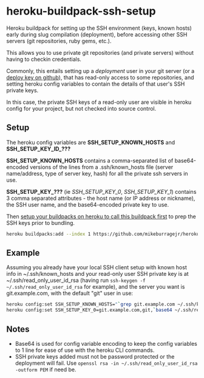 # heroku-buildpack-ssh-setup
Heroku buildpack for setting up the SSH environment (keys, known hosts) early during slug compilation (deployment), before accessing other SSH servers (git repositories, ruby gems, etc.).

This allows you to use private git repositories (and private servers) without having to checkin credentials.

Commonly, this entails setting up a *deployment* user in your git server (or a [deploy key on github](https://github.com/blog/2024-read-only-deploy-keys)), that has read-only access to some
repositories, and setting heroku config variables to contain the details of that user's SSH private keys.

In this case, the private SSH keys of a read-only user are visible in heroku config for your project, but not
checked into source control.

## Setup

The heroku config variables are **SSH_SETUP_KNOWN_HOSTS** and **SSH_SETUP_KEY_ID_???**

**SSH_SETUP_KNOWN_HOSTS** contains a comma-separated list of base64-encoded versions of the lines from a .ssh/known_hosts file (server name/address, type of server key, hash) for all the private ssh servers in use.

**SSH_SETUP_KEY_???** (ie *SSH_SETUP_KEY_0*, *SSH_SETUP_KEY_1*) contains 3 comma separated attributes - the host name (or IP address or nickname), the SSH user name, and the base64-encoded private key to use.

Then [setup your buildpacks on heroku to call this buildpack first](https://devcenter.heroku.com/articles/using-multiple-buildpacks-for-an-app#adding-a-buildpack) to prep the SSH keys prior to bundling.

```sh
heroku buildpacks:add --index 1 https://github.com/mikeburragejr/heroku-buildpack-ssh-setup
```

## Example

Assuming you already have your local SSH client setup with known host info in ~/.ssh/known_hosts and your read-only user SSH private key is at ~/.ssh/read_only_user_id_rsa (having run `ssh-keygen -f ~/.ssh/read_only_user_id_rsa` for example), and the server you want is git.example.com, with the default "git" user in use:

```sh
heroku config:set SSH_SETUP_KNOWN_HOSTS="`grep git.example.com ~/.ssh/known_hosts|base64|tr -d '\n'`"
heroku config:set SSH_SETUP_KEY_0=git.example.com,git,`base64 ~/.ssh/read_only_user_id_rsa|tr -d '\n'`
```

## Notes

- Base64 is used for config variable encoding to keep the config variables to 1 line for ease of use with the heroku CLI commands.
- SSH private keys added must not be password protected or the deployment will fail. Use `openssl rsa -in ~/.ssh/read_only_user_id_rsa -outform PEM` if need be.

